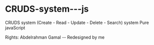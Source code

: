 # CRUDS-system---js
CRUDS system (Create - Read - Update - Delete - Search) system 
Pure javaScript

Rights: Abdelrahman Gamal -- Redesigned by me
